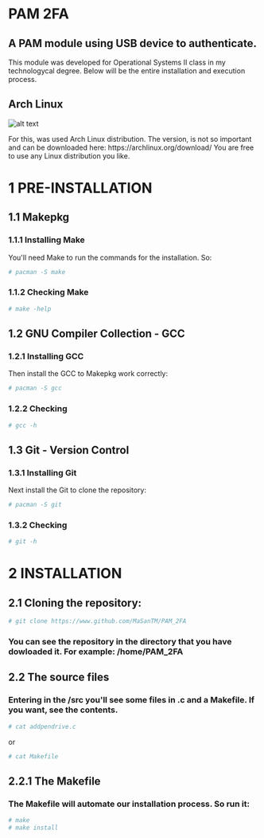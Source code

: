 <h1>PAM 2FA</h1> 
<h2>A PAM module using USB device to authenticate.</h2>
<p>This module was developed for Operational Systems II class in my technologycal degree. Below will be the entire installation and execution process.</p>
<h2>Arch Linux</h2>
<img src="https://archlinux.org/static/logos/archlinux-logo-dark-90dpi.ebdee92a15b3.png" alt="alt text"
 width="" height="">
 <p>For this, was used Arch Linux distribution. The version, is not so important and can be downloaded here: https://archlinux.org/download/ You are free to use any Linux distribution you like.</p>

<h1>1 PRE-INSTALLATION</h1>
<h2>1.1 Makepkg</h2>
<h3>1.1.1 Installing Make</h3>

You'll need Make to run the commands for the installation. So:
```bash
# pacman -S make
```
<h3>1.1.2 Checking Make</h3>

```bash
# make -help
```
<h2>1.2 GNU Compiler Collection - GCC</h2>
<h3>1.2.1 Installing GCC</h3>
Then install the GCC to Makepkg work correctly:

```bash
# pacman -S gcc
```
<h3>1.2.2 Checking</h3>

```bash
# gcc -h
```

<h2>1.3 Git - Version Control</h2>
<h3>1.3.1 Installing Git</h3>
Next install the Git to clone the repository:

```bash
# pacman -S git
```

<h3>1.3.2 Checking</h3>

```bash
# git -h
```

<h1>2 INSTALLATION</h1>
<h2>2.1 Cloning the repository:</h2>

```bash
# git clone https://www.github.com/MaSanTM/PAM_2FA
```

<h3>You can see the repository in the directory that you have dowloaded it. For example: /home/PAM_2FA</h3>
<h2>2.2 The source files</h2>
<h3>Entering in the /src you'll see some files in .c and a Makefile. If you want, see the contents.</h3>

```bash
# cat addpendrive.c
```

or

```bash
# cat Makefile
```

<h2>2.2.1 The Makefile</h2>
<h3>The Makefile will automate our installation process. So run it:</h3>

```bash
# make 
# make install 
```